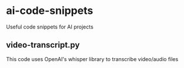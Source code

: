 # ai-code-snippets
Useful code snippets for AI projects


## video-transcript.py
This code uses OpenAI's whisper library to transcribe video/audio files
